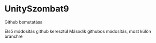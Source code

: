 # UnitySzombat9
Github bemutatása

Első módosítás github keresztül
Második githubos módosítás, most külön branchre
